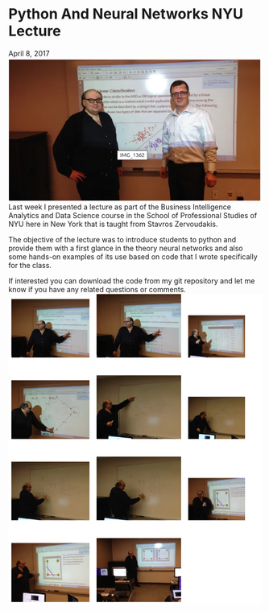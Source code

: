 # Python And Neural Networks NYU Lecture
April 8, 2017
![](images/nyu-lecture-1.png)
Last week I presented a lecture as part of the Business Intelligence Analytics
and Data Science course in the School of Professional Studies of NYU here in
New York that is taught from Stavros Zervoudakis.

The objective of the lecture was to introduce students to python and provide
them with a first glance in the theory neural networks and also some hands-on
examples of its use based on code that I wrote specifically for the class.

If interested you can download the code from my git repository and let me know
if you have any related questions or comments.
![](images/nyu-lecture.png)
